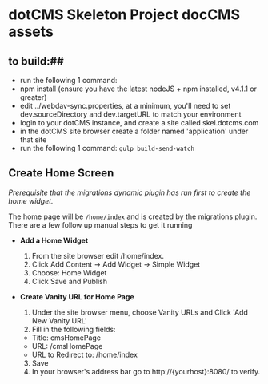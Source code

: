# dotCMS Skeleton Project docCMS assets #

## to build:##
* run the following 1 command:
* npm install (ensure you have the latest nodeJS + npm installed, v4.1.1 or greater)
* edit ../webdav-sync.properties, at a minimum, you'll need to set dev.sourceDirectory and dev.targetURL to match your environment
* login to your dotCMS instance, and create a site called skel.dotcms.com
* in the dotCMS site browser create a folder named 'application' under that site
* run the following 1 command: `gulp build-send-watch`

## Create Home Screen ##
*Prerequisite that the migrations dynamic plugin has run first to create the home widget.*

The home page will be `/home/index` and is created by the migrations plugin. There are a few follow up manual steps to 
get it running

* **Add a Home Widget**
  1. From the site browser edit /home/index.
  2. Click Add Content -> Add Widget -> Simple Widget
  3. Choose: Home Widget
  4. Click Save and Publish
  
* **Create Vanity URL for Home Page**
  1. Under the site browser menu, choose Vanity URLs and Click 'Add New Vanity URL'
  2. Fill in the following fields:
    * Title: cmsHomePage
    * URL: /cmsHomePage
    * URL to Redirect to: /home/index
  3. Save
  4. In your browser's address bar go to http://{yourhost}:8080/ to verify. 

